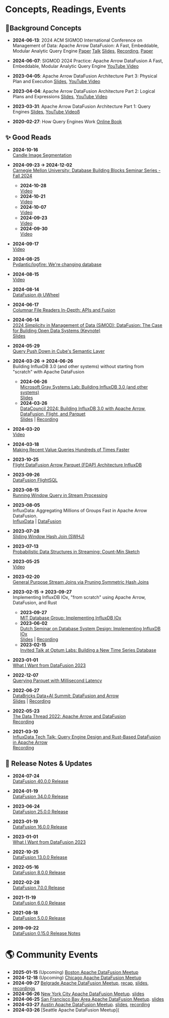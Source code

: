 <!---
  Licensed to the Apache Software Foundation (ASF) under one
  or more contributor license agreements.  See the NOTICE file
  distributed with this work for additional information
  regarding copyright ownership.  The ASF licenses this file
  to you under the Apache License, Version 2.0 (the
  "License"); you may not use this file except in compliance
  with the License.  You may obtain a copy of the License at

    http://www.apache.org/licenses/LICENSE-2.0

  Unless required by applicable law or agreed to in writing,
  software distributed under the License is distributed on an
  "AS IS" BASIS, WITHOUT WARRANTIES OR CONDITIONS OF ANY
  KIND, either express or implied.  See the License for the
  specific language governing permissions and limitations
  under the License.
-->

# Concepts, Readings, Events

## 🧭Background Concepts

- **2024-06-13**: 2024 ACM SIGMOD International Conference on Management of Data: Apache Arrow DataFusion: A Fast, Embeddable, Modular Analytic Query Engine [Paper](https://dl.acm.org/doi/10.1145/3626246.3653368) [Talk](https://youtu.be/-DpKcPfnNms) [Slides](https://docs.google.com/presentation/d/1gqcxSNLGVwaqN0_yJtCbNm19-w5pqPuktII5_EDA6_k/edit#slide=id.p), [Recording](https://youtu.be/-DpKcPfnNms), [Paper](https://dl.acm.org/doi/10.1145/3626246.3653368)

- **2024-06-07**: SIGMOD 2024 Practice: Apache Arrow DataFusion A Fast, Embeddable, Modular Analytic Query Engine [YouTube Video](https://www.youtube.com/watch?v=-DpKcPfnNms&t=5s)

- **2023-04-05**: Apache Arrow DataFusion Architecture Part 3: Physical Plan and Execution [Slides](https://docs.google.com/presentation/d/1cA2WQJ2qg6tx6y4Wf8FH2WVSm9JQ5UgmBWATHdik0hg), [YouTube Video](https://youtu.be/2jkWU3_w6z0)

- **2023-04-04**: Apache Arrow DataFusion Architecture Part 2: Logical Plans and Expressions [Slides](https://docs.google.com/presentation/d/1ypylM3-w60kVDW7Q6S99AHzvlBgciTdjsAfqNP85K30), [YouTube Video](https://youtu.be/EzZTLiSJnhY)

- **2023-03-31**: Apache Arrow DataFusion Architecture Part 1: Query Engines [Slides](https://docs.google.com/presentation/d/1D3GDVas-8y0sA4c8EOgdCvEjVND4s2E7I6zfs67Y4j8), [YouTube Videoß](https://youtu.be/NVKujPxwSBA)

- **2020-02-27**: How Query Engines Work [Online Book](https://andygrove.io/2020/02/how-query-engines-work/)

## ✨ Good Reads

- **2024-10-16**  
  [Candle Image Segmentation](https://www.letsql.com/posts/candle-image-segmentation/)

- **2024-09-23 → 2024-12-02**  
  [Carnegie Mellon University: Database Building Blocks Seminar Series - Fall 2024](https://db.cs.cmu.edu/seminar2024/)

  - **2024-10-28**  
    [Video](https://www.youtube.com/watch?v=fltZMO8EGl0&list=PLSE8ODhjZXjZc2AdXq_Lc1JS62R48UX2L&index=6)
  - **2024-10-21**  
    [Video](https://www.youtube.com/watch?v=tyM-ec1lKfU&list=PLSE8ODhjZXjZc2AdXq_Lc1JS62R48UX2L&index=5)
  - **2024-10-07**  
    [Video](https://www.youtube.com/watch?v=Vxb8TELNM98&list=PLSE8ODhjZXjZc2AdXq_Lc1JS62R48UX2L&index=4)
  - **2024-09-23**  
    [Video](https://www.youtube.com/watch?v=iJhRbDFJjbg&list=PLSE8ODhjZXjZc2AdXq_Lc1JS62R48UX2L&index=2)
  - **2024-09-30**  
    [Video](https://www.youtube.com/watch?v=o59s0d3HE1k&list=PLSE8ODhjZXjZc2AdXq_Lc1JS62R48UX2L&index=3)

- **2024-09-17**  
  [Video](https://www.youtube.com/watch?v=2z11xtYw_xs)

- **2024-08-25**  
  [Pydantic/logfire: We're changing database](https://github.com/pydantic/logfire/issues/408)

- **2024-08-15**  
  [Video](https://www.youtube.com/watch?v=RVLshX6fbds)

- **2024-08-14**  
  [DataFusion @ UWheel](https://uwheel.rs/post/datafusion_uwheel/)

- **2024-06-17**  
  [Columnar File Readers In-Depth: APIs and Fusion](https://blog.lancedb.com/columnar-file-readers-in-depth-apis-and-fusion/)

- **2024-06-14**  
  [2024 Simplicity in Management of Data (SiMOD): DataFusion: The Case for Building Open Data Systems (Keynote)](https://sfu-dis.github.io/simod/)  
  [Slides](https://docs.google.com/presentation/d/1K3EdknzkqU2LhWi_eNKXdcvNk0OEvk9AqTLqhZkPxuI/edit)

- **2024-05-29**  
  [Query Push Down in Cube's Semantic Layer](https://cube.dev/blog/query-push-down-in-cubes-semantic-layer)

- **2024-03-26 → 2024-06-26**  
  Building InfluxDB 3.0 (and other systems) without starting from "scratch" with Apache DataFusion

  - **2024-06-26**  
    [Microsoft Gray Systems Lab: Building InfluxDB 3.0 (and other systems)](https://www.microsoft.com/en-us/research/group/gray-systems-lab)  
    [Slides](https://docs.google.com/presentation/d/1a4wHZij_69drdmD32TPombQ9zSaE6l26LZ87DAz2New/edit#slide=id.p)
  - **2024-03-26**  
    [DataCouncil 2024: Building InfluxDB 3.0 with Apache Arrow, DataFusion, Flight, and Parquet](https://www.datacouncil.ai/talks24/building-influxdb-30-with-apache-arrow-datafusion-flight-and-parquet?hsLang=en)  
    [Slides](https://docs.google.com/presentation/d/12kdYHLyH79B5__9xs3de_hZyG9geW4jC3vUpiy39VA0) | [Recording](https://www.youtube.com/watch?v=I-Z7kFGsYRI)

- **2024-03-20**  
  [Video](https://www.youtube.com/watch?v=P3dXH61Kr5U)

- **2024-03-18**  
  [Making Recent Value Queries Hundreds of Times Faster](https://www.influxdata.com/blog/making-recent-value-queries-hundreds-times-faster/)

- **2023-10-25**  
  [Flight DataFusion Arrow Parquet (FDAP) Architecture InfluxDB](https://www.influxdata.com/blog/flight-datafusion-arrow-parquet-fdap-architecture-influxdb/)

- **2023-09-26**  
  [DataFusion FlightSQL](https://www.kamu.dev/blog/2023-09-datafusion-flightsql/)

- **2023-08-15**  
  [Running Window Query in Stream Processing](https://www.synnada.ai/blog/running-window-query-in-stream-processing)

- **2023-08-05**  
  InfluxData: Aggregating Millions of Groups Fast in Apache Arrow DataFusion.  
  [InfluxData](https://www.influxdata.com/blog/aggregating-millions-groups-fast-apache-arrow-datafusion/) | [DataFusion](https://arrow.apache.org/blog/2023/08/05/datafusion_fast_grouping/)

- **2023-07-28**  
  [Sliding Window Hash Join (SWHJ)](https://www.synnada.ai/blog/sliding-window-hash-join-swhj)

- **2023-07-13**  
  [Probabilistic Data Structures in Streaming: Count-Min Sketch](https://www.synnada.ai/blog/probabilistic-data-structures-in-streaming-count-min-sketch)

- **2023-05-25**  
  [Video](https://www.youtube.com/watch?v=NEL6DluUxgw)

- **2023-02-20**  
  [General Purpose Stream Joins via Pruning Symmetric Hash Joins](https://www.synnada.ai/blog/general-purpose-stream-joins-via-pruning-symmetric-hash-joins)

- **2023-02-15 → 2023-09-27**  
  Implementing InfluxDB IOx, "from scratch" using Apache Arrow, DataFusion, and Rust

  - **2023-09-27**  
    [MIT Database Group: Implementing InfluxDB IOx](https://docs.google.com/presentation/d/1_JXxapY2jksCOm5hePK8FIjO3buDzsrBBy0jUEpJR4A)
  - **2023-06-02**  
    [Dutch Seminar on Database System Design: Implementing InfluxDB IOx](https://dsdsd.da.cwi.nl/past_talks/post_talks/Andrew-Lamb/)  
    [Slides](https://docs.google.com/presentation/d/1XTsO2zsHkgBCF6C0YVwk0BnhZzLBrm39oeapOBb-s9A) | [Recording](https://youtu.be/Y5K2Ik2oo-8)
  - **2023-02-15**  
    [Invited Talk at Optum Labs: Building a New Time Series Database](https://docs.google.com/presentation/d/1SzqgTtSKVqpuFUDdOHhRNC3mLmJ7oyVp0OyrYwHvgPA)

- **2023-01-01**  
  [What I Want from DataFusion 2023](https://andygrove.io/2023/01/what-i-want-from-datafusion-2023/)

- **2022-12-07**  
  [Querying Parquet with Millisecond Latency](https://www.influxdata.com/blog/querying-parquet-millisecond-latency/)

- **2022-06-27**  
  [DataBricks Data+AI Summit: DataFusion and Arrow](https://www.databricks.com/dataaisummit/session/datafusion-and-arrow-supercharge-your-data-analytical-tool-rusty-query-engine)  
  [Slides](https://docs.google.com/presentation/d/1wLORMn23RD_sQ84W2w51s-Xysly5S8F5mGXzaeJ4QWY) | [Recording](https://www.databricks.com/dataaisummit/session/datafusion-and-arrow-supercharge-your-data-analytical-tool-rusty-query-engine)

- **2022-05-23**  
  [The Data Thread 2022: Apache Arrow and DataFusion](https://docs.google.com/presentation/d/1Tkjfup5z_nsrBWIO7dXscEzC5toTQCXj0IsZeO3endc)  
  [Recording](https://www.youtube.com/watch?v=rb61lVH2vYc)

- **2021-03-10**  
  [InfluxData Tech Talk: Query Engine Design and Rust-Based DataFusion in Apache Arrow](https://www.slideshare.net/influxdata/influxdb-iox-tech-talks-query-engine-design-and-the-rustbased-datafusion-in-apache-arrow-244161934)  
  [Recording](https://www.youtube.com/watch?v=K6eCAVEk4kU)

## 📅 Release Notes & Updates

- **2024-07-24**  
  [DataFusion 40.0.0 Release](https://datafusion.apache.org/blog/2024/07/24/datafusion-40.0.0/)

- **2024-01-19**  
  [DataFusion 34.0.0 Release](https://datafusion.apache.org/blog/2024/01/19/datafusion-34.0.0/)

- **2023-06-24**  
  [DataFusion 25.0.0 Release](https://arrow.apache.org/blog/2023/06/24/datafusion-25.0.0/)

- **2023-01-19**  
  [DataFusion 16.0.0 Release](https://arrow.apache.org/blog/2023/01/19/datafusion-16.0.0/)

- **2023-01-01**  
  [What I Want from DataFusion 2023](https://andygrove.io/2023/01/what-i-want-from-datafusion-2023/)

- **2022-10-25**  
  [DataFusion 13.0.0 Release](https://arrow.apache.org/blog/2022/10/25/datafusion-13.0.0/)

- **2022-05-16**  
  [DataFusion 8.0.0 Release](https://arrow.apache.org/blog/2022/05/16/datafusion-8.0.0/)

- **2022-02-28**  
  [DataFusion 7.0.0 Release](https://arrow.apache.org/blog/2022/02/28/datafusion-7.0.0/)

- **2021-11-19**  
  [DataFusion 6.0.0 Release](https://arrow.apache.org/blog/2021/11/19/datafusion-6.0.0/)

- **2021-08-18**  
  [DataFusion 5.0.0 Release](https://arrow.apache.org/blog/2021/08/18/datafusion-5.0.0/)

- **2019-09-22**  
  [DataFusion 0.15.0 Release Notes](https://andygrove.io/2019/09/datafusion-0.15.0-release-notes/)

# 🌎 Community Events

- **2025-01-15** (Upcoming) [Boston Apache DataFusion Meetup](https://github.com/apache/datafusion/discussions/13165)
- **2024-12-18** (Upcoming) [Chicago Apache DataFusion Meetup](https://lu.ma/eq5myc5i)
- **2024-09-27** [Belgrade Apache DataFusion Meetup](https://lu.ma/tmwuz4lg), [recap](https://github.com/apache/datafusion/discussions/11431#discussioncomment-10832070), [slides](https://github.com/apache/datafusion/discussions/11431#discussioncomment-10826169), [recordings](https://www.youtube.com/watch?v=4huEsFFv6bQ&list=PLrhIfEjaw9ilQEczOQlHyMznabtVRptyX)
- **2024-06-26** [New York City Apache DataFusion Meetup](https://lu.ma/2iwba0xm). [slides](https://docs.google.com/presentation/d/1dOLPAFPEMLhLv4NN6O9QSDIyyeiIySqAjky5cVgdWAE/edit#slide=id.g26bebde4fcc_3_7)
- **2024-06-25** [San Francisco Bay Area Apache DataFusion Meetup](https://lu.ma/6bphole2). [slides](https://docs.google.com/presentation/d/1Oz2yGllrWBkNGyiRMLr8qXTt4vmvtJWuI_weGThaZak/edit#slide=id.g26bebde4fcc_3_7)
- **2024-03-27** [Austin Apache DataFusion Meetup](https://github.com/apache/datafusion/discussions/8522). [slides](https://docs.google.com/presentation/d/1S51TK8waxHEJaxi_-uiSMrgQZ09m_hfaasPk5X5ExEY), [recording](https://www.youtube.com/watch?v=q1N3pH3tFw8)
- **2024-03-26** [Seattle Apache DataFusion Meetup](

